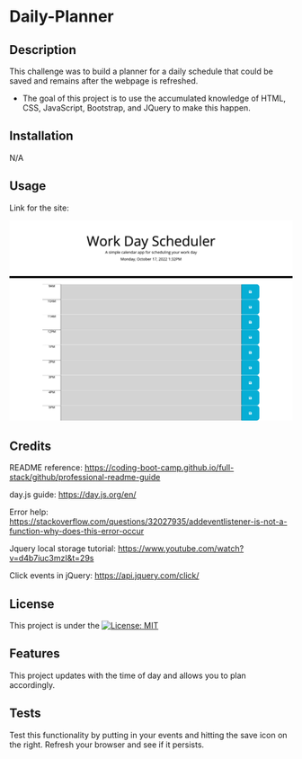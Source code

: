 # Daily-Planner

## Description

This challenge was to build a planner for a daily schedule that could be saved and remains after the webpage is refreshed.

- The goal of this project is to use the accumulated knowledge of HTML, CSS, JavaScript, Bootstrap, and JQuery to make this happen.

## Installation

N/A

## Usage

Link for the site:

![alt text](./screenshot.png)

## Credits

README reference: https://coding-boot-camp.github.io/full-stack/github/professional-readme-guide

day.js guide: https://day.js.org/en/

Error help: https://stackoverflow.com/questions/32027935/addeventlistener-is-not-a-function-why-does-this-error-occur

Jquery local storage tutorial: https://www.youtube.com/watch?v=d4b7iuc3mzI&t=29s

Click events in jQuery: https://api.jquery.com/click/

## License

This project is under the [![License: MIT](https://img.shields.io/badge/License-MIT-yellow.svg)](./LICENSE)

## Features

This project updates with the time of day and allows you to plan accordingly.

## Tests

Test this functionality by putting in your events and hitting the save icon on the right. Refresh your browser and see if it persists.
